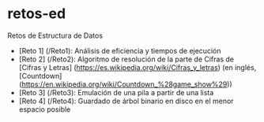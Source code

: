 # retos-ed
Retos de Estructura de Datos

* [Reto 1] (/Reto1): Análisis de eficiencia y tiempos de ejecución
* [Reto 2] (/Reto2): Algoritmo de resolución de la parte de Cifras de [Cifras y Letras] (https://es.wikipedia.org/wiki/Cifras_y_letras) (en inglés, [Countdown] (https://en.wikipedia.org/wiki/Countdown_%28game_show%29))
* [Reto 3] (/Reto3): Emulación de una pila a partir de una lista
* [Reto 4] (/Reto4): Guardado de árbol binario en disco en el menor espacio posible
